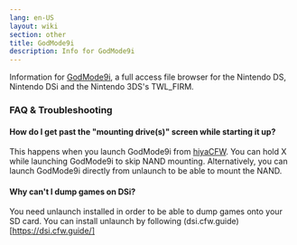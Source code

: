 ```yaml
---
lang: en-US
layout: wiki
section: other
title: GodMode9i
description: Info for GodMode9i
---
```


Information for [GodMode9i](https://github.com/DS-Homebrew/GodMode9i), a full access file browser for the Nintendo DS, Nintendo DSi and the Nintendo 3DS's TWL_FIRM.

### FAQ & Troubleshooting

#### How do I get past the "mounting drive(s)" screen while starting it up?
This happens when you launch GodMode9i from [hiyaCFW](https://wiki.ds-homebrew.com/other/hiyacfw). You can hold X while launching GodMode9i to skip NAND mounting. Alternatively, you can launch GodMode9i directly from unlaunch to be able to mount the NAND.

#### Why can't I dump games on DSi?
You need unlaunch installed in order to be able to dump games onto your SD card. You can install unlaunch by following (dsi.cfw.guide)[https://dsi.cfw.guide/]
